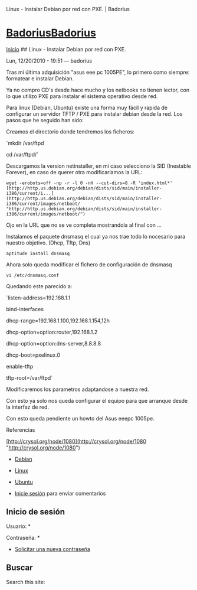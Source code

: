 





Linux - Instalar Debian por red con PXE. | Badorius


















# [BadoriusBadorius](/ "Badorius")

 
 

[Inicio](/) ## Linux - Instalar Debian por red con PXE.

 

Lun, 12/20/2010 - 19:51 — badorius

Tras mi última adquisición "asus eee pc 1005PE", lo primero como siempre: formatear e instalar Debian.  

Ya no compro CD's desde hace mucho y los netbooks no tienen lector, con lo que utilizo PXE para instalar el sistema operativo desde red.


Para linux (Debian, Ubuntu) existe una forma muy fácil y rapida de configurar un servidor TFTP / PXE para instalar debian desde la red. Los pasos que he seguido han sido:


Creamos el directorio donde tendremos los ficheros:  

`mkdir /var/ftpd  

cd /var/ftpd/`  

Descargamos la version netinstaller, en mi caso selecciono la SID (Inestable Forever), en caso de querer otra modificaríamos la URL:  

`wget -erobots=off -np -r -l 0 -nH --cut-dirs=8 -R 'index.html*' [http://http.us.debian.org/debian/dists/sid/main/installer-i386/current/i...](http://http.us.debian.org/debian/dists/sid/main/installer-i386/current/images/netboot/ "http://http.us.debian.org/debian/dists/sid/main/installer-i386/current/images/netboot/")`  

Ojo en la URL que no se ve completa mostrandola al final con ...  

Instalamos el paquete dnsmasq el cual ya nos trae todo lo nocesario para nuestro objetivo. (Dhcp, Tftp, Dns)  

`aptitude install dnsmasq`  

Ahora solo queda modificar el fichero de configuración de dnsmasq  

`vi /etc/dnsmasq.conf`  

Quedando este parecido a:  

`listen-address=192.168.1.1  

bind-interfaces  

dhcp-range=192.168.1.100,192.168.1.154,12h  

dhcp-option=option:router,192.168.1.2  

dhcp-option=option:dns-server,8.8.8.8  

dhcp-boot=pxelinux.0  

enable-tftp  

tftp-root=/var/ftpd`


Modificaremos los parametros adaptandose a nuestra red.


Con esto ya solo nos queda configurar el equipo para que arranque desde la interfaz de red.  

Con esto queda pendiente un howto del Asus eeepc 1005pe.


Referencias


[http://crysol.org/node/1080](http://crysol.org/node/1080 "http://crysol.org/node/1080")





* [Debian](/?q=taxonomy/term/13)
* [Linux](/?q=taxonomy/term/2)
* [Ubuntu](/?q=taxonomy/term/14)


* [Inicie sesión](/?q=user/login&destination=comment%2Freply%2F53%23comment-form) para enviar comentarios





 


## Inicio de sesión




Usuario: *



Contraseña: *



* [Solicitar una nueva contraseña](/?q=user/password "Solicita una contraseña nueva por correo electrónico.")






## Buscar





Search this site: 










 




